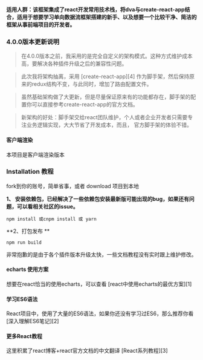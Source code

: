 **适用人群：该框架集成了react开发常用技术栈，将dva与create-react-app结合，适用于想要学习单向数据流框架搭建的新手、以及想要一个比较干净、简洁的框架从事前端项目的开发者。**

### 4.0.0版本更新说明

> 在4.0.0版本之前，我采用的是完全自定义的架构模式。这种方式维护成本高，要解决各种插件升级之后的兼容性问题。

> 此次我将架构抽离，采用 [create-react-app][4] 作为脚手架，然后保持原来的redux结构不变，与此同时，增加了路由配置文件。

> 虽然基础架构做了大更新，但是尽量保证原来有的功能都存在，脚手架的配置你可以直接参考create-react-app的官方文档。

> 新架构的好处：脚手架交给react团队维护，个人或者企业开发者只需要专注业务逻辑实现，大大节省了开发成本，而且，
官方脚手架的体验不错。

#### 客户端渲染

本项目是客户端渲染版本

### Installation 教程

fork到你的账号，简单省事，或者 download 项目到本地

**1、 安装依赖包，已经解决了一些依赖包安装最新版可能出现的bug，如果还有问题，可以看相关社区的issue。**
```
npm install 或cnpm install 或 yarn
```

**2、打包发布 ** 

```nodemon
npm run build
```

非常抱歉的是由于各个插件版本升级太快，一些文档教程没有实时跟上维护修改。

#### echarts 使用方案
想要在react恰当的使用echarts，可以查看 [react中使用echarts的最优方案][1]

#### 学习ES6语法
React项目中，使用了大量的ES6语法，如果你还没有学习过ES6，那么推荐你看 [深入理解ES6笔记][2]

#### 更多React教程
这里积累了react博客+react官方文档的中文翻译
[React系列教程][3]

